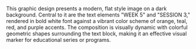 This graphic design presents a modern, flat style image on a dark background. Central to it are the text elements "WEEK 5" and "SESSION 3," rendered in bold white font against a vibrant color scheme of orange, teal, red, and purple accents. The composition is visually dynamic with colorful geometric shapes surrounding the text block, making it an effective visual marker for educational series or programs.